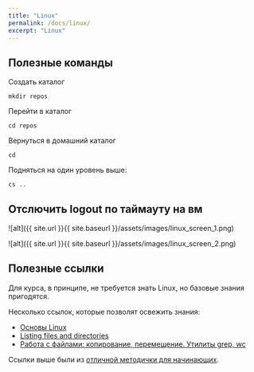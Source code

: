 ```yaml
---
title: "Linux"
permalink: /docs/linux/
excerpt: "Linux"
---
```


## Полезные команды

Создать каталог

```
mkdir repos
```

Перейти в каталог

```
cd repos
```

Вернуться в домашний каталог

```
cd
```

Подняться на один уровень выше:

```
cs ..
```

## Отслючить logout по таймауту на вм

![alt]({{ site.url }}{{ site.baseurl }}/assets/images/linux_screen_1.png)

![alt]({{ site.url }}{{ site.baseurl }}/assets/images/linux_screen_2.png)

## Полезные ссылки

Для курса, в принципе, не требуется знать Linux, но базовые знания пригодятся.

Несколько ссылок, которые позволят освежить знания:

* [Основы Linux](http://www.ee.surrey.ac.uk/Teaching/Unix/unixintro.html)
* [Listing files and directories](http://www.ee.surrey.ac.uk/Teaching/Unix/unix1.html)
* [Работа с файлами: копирование, перемещение. Утилиты grep, wc](http://www.ee.surrey.ac.uk/Teaching/Unix/unix2.html)


Ссылки выше были из [отличной методички для начинающих](http://www.ee.surrey.ac.uk/Teaching/Unix/index.html).
